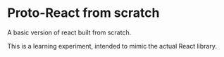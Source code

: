 # Proto-React from scratch

A basic version of react built from scratch.

This is a learning experiment, intended to mimic the actual React library.